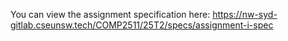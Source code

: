 You can view the assignment specification here: https://nw-syd-gitlab.cseunsw.tech/COMP2511/25T2/specs/assignment-i-spec
